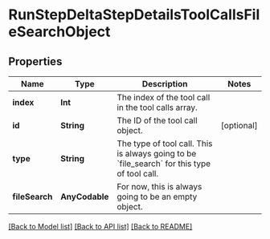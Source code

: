 # RunStepDeltaStepDetailsToolCallsFileSearchObject

## Properties
Name | Type | Description | Notes
------------ | ------------- | ------------- | -------------
**index** | **Int** | The index of the tool call in the tool calls array. | 
**id** | **String** | The ID of the tool call object. | [optional] 
**type** | **String** | The type of tool call. This is always going to be &#x60;file_search&#x60; for this type of tool call. | 
**fileSearch** | **AnyCodable** | For now, this is always going to be an empty object. | 

[[Back to Model list]](../README.md#documentation-for-models) [[Back to API list]](../README.md#documentation-for-api-endpoints) [[Back to README]](../README.md)


